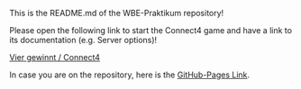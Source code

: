 This is the README.md of the WBE-Praktikum repository!

Please open the following link to start the Connect4 game and have a link to its documentation (e.g. Server options)!

[Vier gewinnt / Connect4](./src/13/code/public/connect4.html)

In case you are on the repository, here is the [GitHub-Pages Link](https://re4lyzed.github.io/wbe-praktikum).